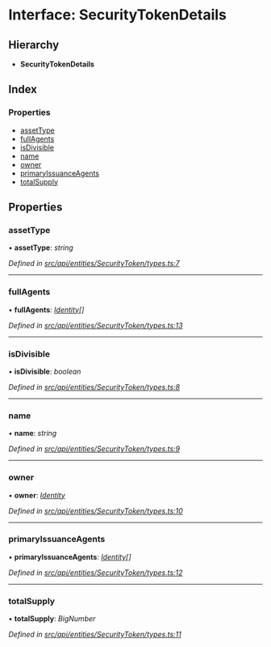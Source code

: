 # Interface: SecurityTokenDetails

## Hierarchy

* **SecurityTokenDetails**

## Index

### Properties

* [assetType](securitytokendetails.md#assettype)
* [fullAgents](securitytokendetails.md#fullagents)
* [isDivisible](securitytokendetails.md#isdivisible)
* [name](securitytokendetails.md#name)
* [owner](securitytokendetails.md#owner)
* [primaryIssuanceAgents](securitytokendetails.md#primaryissuanceagents)
* [totalSupply](securitytokendetails.md#totalsupply)

## Properties

###  assetType

• **assetType**: *string*

*Defined in [src/api/entities/SecurityToken/types.ts:7](https://github.com/PolymathNetwork/polymesh-sdk/blob/bf2b7a12/src/api/entities/SecurityToken/types.ts#L7)*

___

###  fullAgents

• **fullAgents**: *[Identity](../classes/identity.md)[]*

*Defined in [src/api/entities/SecurityToken/types.ts:13](https://github.com/PolymathNetwork/polymesh-sdk/blob/bf2b7a12/src/api/entities/SecurityToken/types.ts#L13)*

___

###  isDivisible

• **isDivisible**: *boolean*

*Defined in [src/api/entities/SecurityToken/types.ts:8](https://github.com/PolymathNetwork/polymesh-sdk/blob/bf2b7a12/src/api/entities/SecurityToken/types.ts#L8)*

___

###  name

• **name**: *string*

*Defined in [src/api/entities/SecurityToken/types.ts:9](https://github.com/PolymathNetwork/polymesh-sdk/blob/bf2b7a12/src/api/entities/SecurityToken/types.ts#L9)*

___

###  owner

• **owner**: *[Identity](../classes/identity.md)*

*Defined in [src/api/entities/SecurityToken/types.ts:10](https://github.com/PolymathNetwork/polymesh-sdk/blob/bf2b7a12/src/api/entities/SecurityToken/types.ts#L10)*

___

###  primaryIssuanceAgents

• **primaryIssuanceAgents**: *[Identity](../classes/identity.md)[]*

*Defined in [src/api/entities/SecurityToken/types.ts:12](https://github.com/PolymathNetwork/polymesh-sdk/blob/bf2b7a12/src/api/entities/SecurityToken/types.ts#L12)*

___

###  totalSupply

• **totalSupply**: *BigNumber*

*Defined in [src/api/entities/SecurityToken/types.ts:11](https://github.com/PolymathNetwork/polymesh-sdk/blob/bf2b7a12/src/api/entities/SecurityToken/types.ts#L11)*
